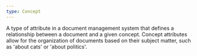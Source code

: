 ```yaml
---
type: Concept
---
```


A type of attribute in a document management system that defines a relationship between a document and a given concept. Concept attributes allow for the organization of documents based on their subject matter, such as 'about cats' or 'about politics'.